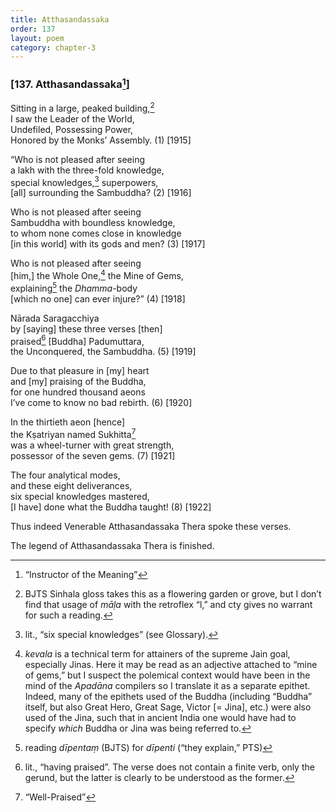 ```yaml
---
title: Atthasandassaka
order: 137
layout: poem
category: chapter-3
---
```


### \[137. Atthasandassaka[^1]\]

Sitting in a large, peaked building,[^2]  
I saw the Leader of the World,  
Undefiled, Possessing Power,  
Honored by the Monks’ Assembly. (1) \[1915\]

“Who is not pleased after seeing  
a lakh with the three-fold knowledge,  
special knowledges,[^3] superpowers,  
\[all\] surrounding the Sambuddha? (2) \[1916\]

Who is not pleased after seeing  
Sambuddha with boundless knowledge,  
to whom none comes close in knowledge  
\[in this world\] with its gods and men? (3) \[1917\]

Who is not pleased after seeing  
\[him,\] the Whole One,[^4] the Mine of Gems,  
explaining[^5] the *Dhamma*-body  
\[which no one\] can ever injure?” (4) \[1918\]

Nārada Saragacchiya  
by \[saying\] these three verses \[then\]  
praised[^6] \[Buddha\] Padumuttara,  
the Unconquered, the Sambuddha. (5) \[1919\]

Due to that pleasure in \[my\] heart  
and \[my\] praising of the Buddha,  
for one hundred thousand aeons  
I’ve come to know no bad rebirth. (6) \[1920\]

In the thirtieth aeon \[hence\]  
the Kṣatriyan named Sukhitta[^7]  
was a wheel-turner with great strength,  
possessor of the seven gems. (7) \[1921\]

The four analytical modes,  
and these eight deliverances,  
six special knowledges mastered,  
\[I have\] done what the Buddha taught! (8) \[1922\]

Thus indeed Venerable Atthasandassaka Thera spoke these verses.

The legend of Atthasandassaka Thera is finished.

[^1]: “Instructor of the Meaning”

[^2]: BJTS Sinhala gloss takes this as a flowering garden or grove, but I don’t find that usage of *māḷa* with the retroflex “l,” and cty gives no warrant for such a reading.

[^3]: lit., “six special knowledges” (see Glossary).

[^4]: *kevala* is a technical term for attainers of the supreme Jain goal, especially Jinas. Here it may be read as an adjective attached to “mine of gems,” but I suspect the polemical context would have been in the mind of the *Apadāna* compilers so I translate it as a separate epithet. Indeed, many of the epithets used of the Buddha (including “Buddha” itself, but also Great Hero, Great Sage, Victor \[= Jina\], etc.) were also used of the Jina, such that in ancient India one would have had to specify *which* Buddha or Jina was being referred to.

[^5]: reading *dīpentaṃ* (BJTS) for *dīpenti* (“they explain,” PTS)

[^6]: lit., “having praised”. The verse does not contain a finite verb, only the gerund, but the latter is clearly to be understood as the former.

[^7]: “Well-Praised”
